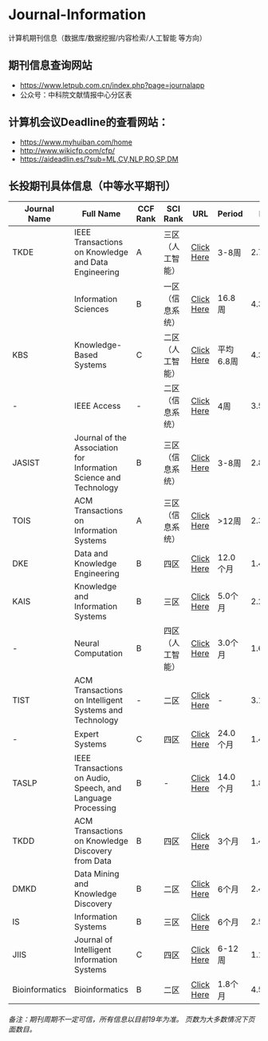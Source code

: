 # Journal-Information
计算机期刊信息（数据库/数据挖掘/内容检索/人工智能 等方向）

## 期刊信息查询网站
- https://www.letpub.com.cn/index.php?page=journalapp
- 公众号：中科院文献情报中心分区表

## 计算机会议Deadline的查看网站：
- https://www.myhuiban.com/home
- http://www.wikicfp.com/cfp/
- https://aideadlin.es/?sub=ML,CV,NLP,RO,SP,DM

## 长投期刊具体信息（中等水平期刊）
| Journal Name | Full Name                                                         | CCF Rank | SCI Rank         | URL                                                                                                       | Period    | IF    | Link of Letpub                                                                          | Pages           |
|--------------|-------------------------------------------------------------------|----------|------------------|-----------------------------------------------------------------------------------------------------------|-----------|-------|-----------------------------------------------------------------------------------------|-----------------|
| TKDE         | IEEE Transactions on Knowledge and Data Engineering               | A        | 三区（人工智能） | [Click Here](https://ieeexplore.ieee.org/xpl/RecentIssue.jsp?punumber=69)                                 | 3-8周     | 2.775 | [Link](https://www.letpub.com.cn/index.php?journalid=3399&page=journalapp&view=detail)  | 14(double)      |
|              | Information Sciences                                              | B        | 一区（信息系统） | [Click Here](http://www.elsevier.com/wps/find/journaldescription.cws_home/505730/description#description) | 16.8周    | 4.305 | [Link](https://www.letpub.com.cn/index.php?journalid=3567&page=journalapp&view=detail)  | 15(Single:wide) |
| KBS          | Knowledge-Based Systems                                           | C        | 二区（人工智能） | [Click Here](http://www.journals.elsevier.com/knowledge-based-systems/#description)                       | 平均6.8周 | 4.396 | [Link](https://www.letpub.com.cn/index.php?page=journalapp&view=detail&journalid=5495)  | 13(double)      |
| -            | IEEE Access                                                       | -        | 二区（信息系统） | [Click Here](https://ieeexplore.ieee.org/xpl/RecentIssue.jsp?punumber=6287639)                            | 4周       | 3.557 | [Link](https://www.letpub.com.cn/index.php?journalid=10017&page=journalapp&view=detail) | 10+(double)     |
| JASIST       | Journal of the Association for Information Science and Technology | B        | 三区（信息系统） | [Click Here](https://onlinelibrary.wiley.com/journal/23301643)                                            | 3-8周     | 2.835 | [Link](https://www.letpub.com.cn/index.php?journalid=9807&page=journalapp&view=detail)  | 10(Double)      |
| TOIS         | ACM Transactions on Information Systems                           | A        | 三区（信息系统） | [Click Here](http://tois.acm.org/)                                                                        | >12周     | 2.312 | [Link](https://www.letpub.com.cn/index.php?journalid=34&page=journalapp&view=detail)    | 40(Single)      |
| DKE          | Data and Knowledge Engineering                                    | B        | 四区             | [Click Here](https://www.journals.elsevier.com/data-and-knowledge-engineering/)                           | 12.0个月  | 1.467 | [Link](https://www.letpub.com.cn/index.php?journalid=2228&page=journalapp&view=detail)  | 15(Single:wide) |
| KAIS         | Knowledge and Information Systems                                 | B        | 三区             | [Click Here](https://link.springer.com/journal/10115)                                                     | 5.0个月   | 2.247 | [Link](https://www.letpub.com.cn/index.php?journalid=5492&page=journalapp&view=detail)  | 30-35(Single)   |
| -            | Neural Computation                                                | B        | 四区（人工智能） | [Click Here](https://www.mitpressjournals.org/loi/neco)                                                   | 3.0个月   | 1.651 | [Link](https://www.letpub.com.cn/index.php?journalid=6122&page=journalapp&view=detail)  | 30(Single)      |
| TIST         | ACM Transactions on Intelligent Systems and Technology            | -        | 二区             | [Click Here](https://tist.acm.org/)                                                                       | -         | 3.19  | [Link](https://www.letpub.com.cn/index.php?journalid=9343&page=journalapp&view=detail)  | 20(Single)      |
| -            | Expert Systems                                                    | C        | 四区             | [Click Here](https://onlinelibrary.wiley.com/journal/14680394)                                            | 24.0个月  | 1.43  | [Link](https://www.letpub.com.cn/index.php?journalid=2798&page=journalapp&view=detail)  | 15(Single:wide) |
| TASLP        | IEEE Transactions on Audio, Speech, and Language Processing       | B        | -                | [Click Here](https://ieeexplore.ieee.org/xpl/RecentIssue.jsp?punumber=10376)                              | 14.0个月  | 1.877 | [Link](https://www.letpub.com.cn/index.php?journalid=3363&page=journalapp&view=detail)  | 10(Double)      |
| TKDD         | ACM Transactions on Knowledge Discovery from Data                 | B        | 四区             | [Click Here](https://tkdd.acm.org/)                                                                       | 3个月     | 1.489 | [Link](https://www.letpub.com.cn/index.php?journalid=8412&page=journalapp&view=detail)  | 23(Single)      |
| DMKD         | Data Mining and Knowledge Discovery                               | B        | 二区             | [Click Here](https://link.springer.com/journal/10618)                                                     | 6个月     | 2.481 | [Link](https://www.letpub.com.cn/index.php?journalid=2229&page=journalapp&view=detail)  | 25-35(Single)   |
| IS           | Information Systems                                               | B        | 三区             | [Click Here](https://www.journals.elsevier.com/information-systems)                                       | 6个月     | 2.551 | [Link](https://www.letpub.com.cn/index.php?journalid=3568&page=journalapp&view=detail)  | 10(double)      |
| JIIS         | Journal of Intelligent Information Systems                        | C        | 四区             | [Click Here](https://www.springer.com/computer/database+management+&+information+retrieval/journal/10844) | 6-12周    | 1.107 | [Link](http://www.letpub.com.cn/index.php?page=journalapp&view=detail&journalid=4697)   | 25(Single)      |
|Bioinformatics| Bioinformatics | B|二区|[Click Here](https://academic.oup.com/bioinformatics/)|1.8个月| 4.531| [Link](https://www.letpub.com.cn/index.php?page=journalapp&view=detail&journalid=1122&xuanxiangk_id=2#xuanxk_3)| 8(double)|


###### 备注：期刊周期不一定可信，所有信息以目前19年为准。 页数为大多数情况下页面数目。
